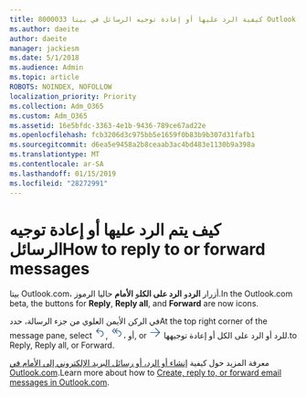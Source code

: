 ```yaml
---
title: 8000033 كيفية الرد عليها أو إعادة توجيه الرسائل في بيتا Outlook.com
ms.author: daeite
author: daeite
manager: jackiesm
ms.date: 5/1/2018
ms.audience: Admin
ms.topic: article
ROBOTS: NOINDEX, NOFOLLOW
localization_priority: Priority
ms.collection: Adm_O365
ms.custom: Adm_O365
ms.assetid: 16e5bfdc-3363-4e1b-9436-789ce67ad22e
ms.openlocfilehash: fcb3206d3c975bb5e1659f0b83b9b307d31fafb1
ms.sourcegitcommit: d6ea5e9458a2b8ceaab3ac4bd483e1130b9a398a
ms.translationtype: MT
ms.contentlocale: ar-SA
ms.lasthandoff: 01/15/2019
ms.locfileid: "28272991"
---
```

# <a name="how-to-reply-to-or-forward-messages"></a><span data-ttu-id="e18a9-102">كيف يتم الرد عليها أو إعادة توجيه الرسائل</span><span class="sxs-lookup"><span data-stu-id="e18a9-102">How to reply to or forward messages</span></span>

<span data-ttu-id="e18a9-103">بيتا Outlook.com، أزرار **الرد**و **الرد على الكل**و **الأمام** حاليا الرموز.</span><span class="sxs-lookup"><span data-stu-id="e18a9-103">In the Outlook.com beta, the buttons for **Reply**, **Reply all**, and **Forward** are now icons.</span></span> 
  
<span data-ttu-id="e18a9-104">في الركن الأيمن العلوي من جزء الرسالة، حدد</span><span class="sxs-lookup"><span data-stu-id="e18a9-104">At the top right corner of the message pane, select</span></span> ![رد](media/08ad5200-369a-4a2f-bef5-ebdcbef5545f.png)<span data-ttu-id="e18a9-106">,</span><span class="sxs-lookup"><span data-stu-id="e18a9-106"></span></span> ![الرد على الكل](media/be5f41a1-dbea-471f-ba5d-7be4256922d2.png)<span data-ttu-id="e18a9-108">، أو</span><span class="sxs-lookup"><span data-stu-id="e18a9-108">, or</span></span> ![إعادة توجيه](media/29fd06ec-1642-40d1-8faa-ec437ef156fc.png) <span data-ttu-id="e18a9-110">للرد أو الرد على الكل أو إعادة توجيهها.</span><span class="sxs-lookup"><span data-stu-id="e18a9-110">to Reply, Reply all, or Forward.</span></span> 
  
<span data-ttu-id="e18a9-111">معرفة المزيد حول كيفية [إنشاء أو الرد، أو رسائل البريد الإلكتروني إلى الأمام في Outlook.com](https://go.microsoft.com/fwlink/p/?linkid=873141).</span><span class="sxs-lookup"><span data-stu-id="e18a9-111">Learn more about how to [Create, reply to, or forward email messages in Outlook.com](https://go.microsoft.com/fwlink/p/?linkid=873141).</span></span>
  


